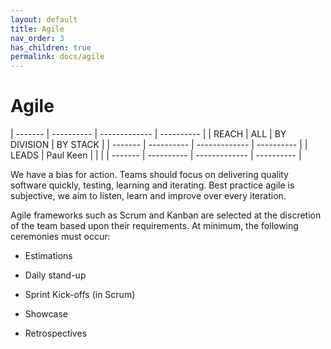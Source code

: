 ```yaml
---
layout: default
title: Agile
nav_order: 3
has_children: true
permalink: docs/agile
---
```


Agile
=====

  | ------- | ---------- | ------------- | ---------- |
  | REACH   | ALL        | BY DIVISION   | BY STACK   |
  | ------- | ---------- | ------------- | ---------- |
  | LEADS   | Paul Keen   |               |            |
  | ------- | ---------- | ------------- | ---------- |                    

We have a bias for action. Teams should focus on delivering quality
software quickly, testing, learning and iterating. Best practice agile
is subjective, we aim to listen, learn and improve over every iteration.

Agile frameworks such as Scrum and Kanban are selected at the discretion
of the team based upon their requirements. At minimum, the following
ceremonies must occur:

-   Estimations

-   Daily stand-up

-   Sprint Kick-offs (in Scrum)

-   Showcase

-   Retrospectives